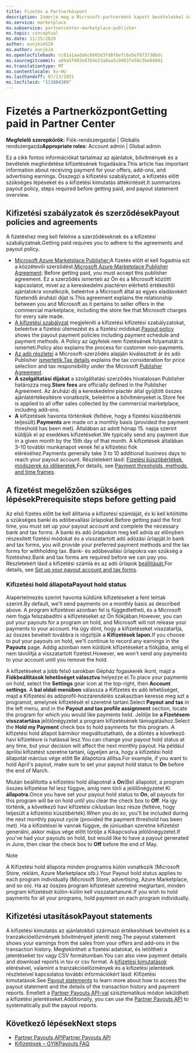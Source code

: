 ```yaml
---
title: Fizetés a Partnerközpont
description: Ismerje meg a Microsoft-partnerként kapott bevételekkel kapcsolatos kifizetéseket, például a kereskedelmi piactéri ajánlatokkal, az ösztönzőprogramokkal és a Felhőszolgáltató programon keresztül. Tartalmazza a kifizetési szabályzatot, a kifizetési hold állapotát és a kifizetési kimutatásokat.
ms.service: marketplace
ms.subservice: partnercenter-marketplace-publisher
ms.topic: conceptual
ms.date: 11/25/2020
author: eunjkim520
ms.author: eunjkim
ms.openlocfilehash: cc01a1aada6c6665d3fd8f6efc6e5ef873736bdc
ms.sourcegitcommit: a09a5f893e876de23a8aa5c0d637e50c5be84941
ms.translationtype: MT
ms.contentlocale: hu-HU
ms.lasthandoff: 07/13/2021
ms.locfileid: "113684389"
---
```

# <a name="getting-paid-in-partner-center"></a><span data-ttu-id="233b8-104">Fizetés a Partnerközpont</span><span class="sxs-lookup"><span data-stu-id="233b8-104">Getting paid in Partner Center</span></span>

<span data-ttu-id="233b8-105">**Megfelelő szerepkörök:** Fiók-rendszergazdai | Globális rendszergazda</span><span class="sxs-lookup"><span data-stu-id="233b8-105">**Appropriate roles**: Account admin | Global admin</span></span>

<span data-ttu-id="233b8-106">Ez a cikk fontos információkat tartalmaz az ajánlatok, bővítmények és a bevételek meghirdetése kifizetésének fogadására.</span><span class="sxs-lookup"><span data-stu-id="233b8-106">This article has important information about receiving payment for your offers, add-ons, and advertising earnings.</span></span> <span data-ttu-id="233b8-107">Összegzi a kifizetési szabályzatot, a kifizetés előtt szükséges lépéseket és a kifizetési kimutatás áttekintését.</span><span class="sxs-lookup"><span data-stu-id="233b8-107">It summarizes payout policy, steps required before getting paid, and payout statement overview.</span></span>

## <a name="payout-policies-and-agreements"></a><span data-ttu-id="233b8-108">Kifizetési szabályzatok és szerződések</span><span class="sxs-lookup"><span data-stu-id="233b8-108">Payout policies and agreements</span></span>

<span data-ttu-id="233b8-109">A fizetéshez meg kell felelnie a szerződéseknek és a kifizetési szabályzatnak.</span><span class="sxs-lookup"><span data-stu-id="233b8-109">Getting paid requires you to adhere to the agreements and payout policy.</span></span>

- <span data-ttu-id="233b8-110">[Microsoft Azure Marketplace Publisher:](/legal/marketplace/msft-publisher-agreement)A fizetés előtt el kell fogadnia ezt a közzétevői szerződést.</span><span class="sxs-lookup"><span data-stu-id="233b8-110">[Microsoft Azure Marketplace Publisher Agreement](/legal/marketplace/msft-publisher-agreement):  Before getting paid, you must accept this publisher agreement.</span></span> <span data-ttu-id="233b8-111">Ez a szerződés ismerteti az Ön és a Microsoft közötti kapcsolatot, mivel az a kereskedelmi piactéren elérhető értékesítői ajánlatokra vonatkozik, beleértve a Microsoft által az egyes eladásokért fizetendő áruházi díjat is.</span><span class="sxs-lookup"><span data-stu-id="233b8-111">This agreement explains the relationship between you and Microsoft as it pertains to seller offers in the commercial marketplace, including the store fee that Microsoft charges for every sale made.</span></span>
- <span data-ttu-id="233b8-112">[A kifizetési szabályzat](payout-policy-details.md) megjeleníti a kifizetési kifizetési szabályzatokat, beleértve a fizetési ütemezést és a fizetési módokat.</span><span class="sxs-lookup"><span data-stu-id="233b8-112">[Payout policy](payout-policy-details.md) shows the payout payment policies including payment schedule and payment methods.</span></span> <span data-ttu-id="233b8-113">A Policy az ügyfelek nem fizetésének folyamatát is ismerteti.</span><span class="sxs-lookup"><span data-stu-id="233b8-113">Policy also explains the process for customer non-payments.</span></span>
- <span data-ttu-id="233b8-114">[Az adó részletei](tax-details-marketplace.md) a Microsoft-szerződés alapján kiválasztott ár és adó Publisher [ismertetik.](/legal/marketplace/msft-publisher-agreement)</span><span class="sxs-lookup"><span data-stu-id="233b8-114">[Tax details](tax-details-marketplace.md) explains the tax consideration for price selection and tax responsibility under the Microsoft [Publisher Agreement](/legal/marketplace/msft-publisher-agreement).</span></span>
- <span data-ttu-id="233b8-115">**A szolgáltatási díjakat** a szolgáltatási szerződés hivatalosan Publisher határozza meg.</span><span class="sxs-lookup"><span data-stu-id="233b8-115">**Store fees** are officially defined in the Publisher Agreement.</span></span> <span data-ttu-id="233b8-116">Az áruházi díj a kereskedelmi piactér által gyűjtött összes ajánlatértékesítésre vonatkozik, beleértve a bővítményeket is.</span><span class="sxs-lookup"><span data-stu-id="233b8-116">Store fee is applied to all offer sales collected by the commercial marketplace, including add-ons.</span></span>
- <span data-ttu-id="233b8-117">**A** kifizetések havonta történikek (feltéve, hogy a fizetési küszöbérték teljesült).</span><span class="sxs-lookup"><span data-stu-id="233b8-117">**Payments** are made on a monthly basis (provided the payment threshold has been met).</span></span> <span data-ttu-id="233b8-118">Általában az adott hónap 15. napja szerint küldjük el az esedékes kifizetéseket.</span><span class="sxs-lookup"><span data-stu-id="233b8-118">We typically send any payment due in a given month by the 15th day of that month.</span></span> <span data-ttu-id="233b8-119">A kifizetések általában 3–10 további munkanapot venek fel a kifizetési fiók eléréséhez.</span><span class="sxs-lookup"><span data-stu-id="233b8-119">Payments generally take 3 to 10 additional business days to reach your payout account.</span></span> <span data-ttu-id="233b8-120">Részletekért lásd: [Fizetési küszöbértékek, módszerek és időkeretek.](payment-thresholds-methods-timeframes.md)</span><span class="sxs-lookup"><span data-stu-id="233b8-120">For details, see [Payment thresholds, methods, and time frames](payment-thresholds-methods-timeframes.md).</span></span>

## <a name="prerequisite-steps-before-getting-paid"></a><span data-ttu-id="233b8-121">A fizetést megelőzően szükséges lépések</span><span class="sxs-lookup"><span data-stu-id="233b8-121">Prerequisite steps before getting paid</span></span>

<span data-ttu-id="233b8-122">Az első fizetés előtt be kell állítania a kifizetési számláját, és ki kell kitöltötte a szükséges banki és adóbevallási űrlapokat.</span><span class="sxs-lookup"><span data-stu-id="233b8-122">Before getting paid the first time, you must set up your payout account and complete the necessary bank and tax forms.</span></span> <span data-ttu-id="233b8-123">A banki és adó űrlapokon meg kell adnia az előnyben részesített fizetési módokat és a visszatartott adó adózási űrlapját.</span><span class="sxs-lookup"><span data-stu-id="233b8-123">In bank and tax forms, you will provide your preferred payment methods and the tax forms for withholding tax.</span></span> <span data-ttu-id="233b8-124">Bank- és adóbevallási űrlapokra van szükség a fizetéshez.</span><span class="sxs-lookup"><span data-stu-id="233b8-124">Bank and tax forms are required before we can pay you.</span></span> <span data-ttu-id="233b8-125">Részletekért lásd a kifizetési számla és az adó űrlapok [beállítását.](set-up-your-payout-account.md)</span><span class="sxs-lookup"><span data-stu-id="233b8-125">For details, see [Set up your payout account and tax forms](set-up-your-payout-account.md).</span></span>

### <a name="payout-hold-status"></a><span data-ttu-id="233b8-126">Kifizetési hold állapota</span><span class="sxs-lookup"><span data-stu-id="233b8-126">Payout hold status</span></span>

<span data-ttu-id="233b8-127">Alapértelmezés szerint havonta küldünk kifizetéseket a fent leírtak szerint.</span><span class="sxs-lookup"><span data-stu-id="233b8-127">By default, we'll send payments on a monthly basis as described above.</span></span> <span data-ttu-id="233b8-128">A program kifizetései azonban fel is függedtetheti, és a Microsoft nem fogja felszabadítni a kifizetéseket az Ön fiókjában.</span><span class="sxs-lookup"><span data-stu-id="233b8-128">However, you can put your payouts for a program on hold, and Microsoft will not release your payments to your account.</span></span> <span data-ttu-id="233b8-129">Ha úgy dönt, hogy a kifizetéseket visszatartja, az összes bevételt továbbra is rögzítjük a **Kifizetések lapon.**</span><span class="sxs-lookup"><span data-stu-id="233b8-129">If you choose to put your payouts on hold, we'll continue to record any earnings in the **Payouts** page.</span></span> <span data-ttu-id="233b8-130">Addig azonban nem küldünk kifizetéseket a fiókjába, amíg el nem távolítja a visszatartott fizetést.</span><span class="sxs-lookup"><span data-stu-id="233b8-130">However, we won't send any payments to your account until you remove the hold.</span></span>

<span data-ttu-id="233b8-131">A kifizetéseket a jobb  felső sarokban Gépház fogaskerék ikont, majd a **Fiókbeállítások lehetőséget választva** helyezze el.</span><span class="sxs-lookup"><span data-stu-id="233b8-131">To place your payments on hold, select the **Settings** gear icon at the top-right, then **Account settings**.</span></span> <span data-ttu-id="233b8-132">A **bal oldali menüben** válassza a  Kifizetés és adó lehetőséget, majd a Kifizetési és adóprofil-hozzárendelés szakaszban keresse meg azt a programot, amelynek kifizetését el szeretné tartani.</span><span class="sxs-lookup"><span data-stu-id="233b8-132">Select **Payout and tax** in the left menu, and in the **Payout and tax profile assignment** section, locate the program for which you would like payments held.</span></span> <span data-ttu-id="233b8-133">Jelölje be **a Fizetésem visszatartása** jelölőnégyzetet a program kifizetésének támogatáshoz.</span><span class="sxs-lookup"><span data-stu-id="233b8-133">Select the **Hold my Payment** check box to hold payments for this program.</span></span> <span data-ttu-id="233b8-134">A kifizetési hold állapot bármikor megváltoztatható, de a döntés a következő havi kifizetésre is hatással lesz.</span><span class="sxs-lookup"><span data-stu-id="233b8-134">You can change your payout hold status at any time, but your decision will affect the next monthly payout.</span></span> <span data-ttu-id="233b8-135">Ha például áprilisi kifizetést szeretne tartani, ügyeljen arra, hogy  a kifizetési hold állapotát március vége előtt Be állapotúra állítsa.</span><span class="sxs-lookup"><span data-stu-id="233b8-135">For example, if you want to hold April's payout, make sure to set your payout hold status to **On** before the end of March.</span></span>

<span data-ttu-id="233b8-136">Miután beállította a kifizetési hold állapotnál a **On**(Be) állapotot, a program összes kifizetése fel lesz függve, amíg nem törli a jelölőnégyzetet Ki **állapotra.**</span><span class="sxs-lookup"><span data-stu-id="233b8-136">Once you have set your payout hold status to **On**, all payouts for this program will be on hold until you clear the check box to **Off**.</span></span> <span data-ttu-id="233b8-137">Ha így történik, a következő havi kifizetési ciklusban lesz része (feltéve, hogy teljesült a kifizetési küszöbérték).</span><span class="sxs-lookup"><span data-stu-id="233b8-137">When you do so, you'll be included during the next monthly payout cycle (provided the payment threshold has been met).</span></span> <span data-ttu-id="233b8-138">Ha a kifizetései le vannak függve, de júniusban szeretne kifizetést generálni,  akkor május vége előtt törölje a Kikapcsolva jelölőnégyzetet.</span><span class="sxs-lookup"><span data-stu-id="233b8-138">If you've had your payouts on hold, but would like to have a payout generated in June, then clear the check box to **Off** before the end of May.</span></span>

>[!Note]
> <span data-ttu-id="233b8-139">A Kifizetési hold állapota minden programra külön vonatkozik (Microsoft Store, reklám, Azure Marketplace stb.).</span><span class="sxs-lookup"><span data-stu-id="233b8-139">Your Payout hold status applies to each program individually (Microsoft Store, advertising, Azure Marketplace, and so on).</span></span> <span data-ttu-id="233b8-140">Ha az összes program kifizetését szeretné megtartani, minden program kifizetését külön-külön kell visszatartanunk.</span><span class="sxs-lookup"><span data-stu-id="233b8-140">If you wish to hold payments for all your programs, hold payment on each program individually.</span></span>

## <a name="payout-statements"></a><span data-ttu-id="233b8-141">Kifizetési utasítások</span><span class="sxs-lookup"><span data-stu-id="233b8-141">Payout statements</span></span>

<span data-ttu-id="233b8-142">A kifizetési kimutatás az ajánlatokból származó értékesítések bevételeit és a tranzakcióelőzmények bővítményeit jeleníti meg.</span><span class="sxs-lookup"><span data-stu-id="233b8-142">The payout statement shows your earnings from the sales from your offers and add-ons in the transaction history.</span></span> <span data-ttu-id="233b8-143">Megtekintheti a fizetési adatokat, és letöltheti a jelentéseket tsv vagy CSV formátumban.</span><span class="sxs-lookup"><span data-stu-id="233b8-143">You can also view payment details and download reports in tsv or csv format.</span></span> <span data-ttu-id="233b8-144">A [kifizetési kimutatások](payout-statement.md) elérésével, valamint a tranzakcióelőzmények és a kifizetési jelentések részleteivel kapcsolatos további információkért lásd: Kifizetési kimutatások.</span><span class="sxs-lookup"><span data-stu-id="233b8-144">See [Payout statements](payout-statement.md) to learn more about how to access the payout statement and the details of the transaction history and payment reports.</span></span> <span data-ttu-id="233b8-145">Emellett a [Partner Payouts API-val](https://apidocs.microsoft.com/services/partnerpayouts) szisztematikus módon leküldheti a kifizetési jelentéseket.</span><span class="sxs-lookup"><span data-stu-id="233b8-145">Additionally, you can use the [Partner Payouts API](https://apidocs.microsoft.com/services/partnerpayouts) to systematically pull the payout reports.</span></span>

## <a name="next-steps"></a><span data-ttu-id="233b8-146">Következő lépések</span><span class="sxs-lookup"><span data-stu-id="233b8-146">Next steps</span></span>

- [<span data-ttu-id="233b8-147">Partner Payouts API</span><span class="sxs-lookup"><span data-stu-id="233b8-147">Partner Payouts API</span></span>](https://apidocs.microsoft.com/services/partnerpayouts)
- [<span data-ttu-id="233b8-148">Kifizetések – GYIK</span><span class="sxs-lookup"><span data-stu-id="233b8-148">Payouts FAQ</span></span>](payout-faq.yml)